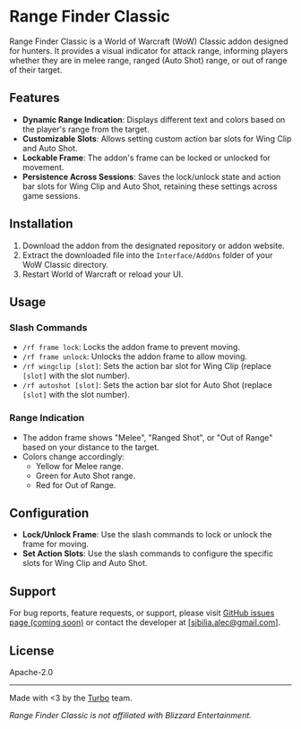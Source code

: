 # Range Finder Classic

Range Finder Classic is a World of Warcraft (WoW) Classic addon designed for hunters. It provides a visual indicator for attack range, informing players whether they are in melee range, ranged (Auto Shot) range, or out of range of their target.

## Features

- **Dynamic Range Indication**: Displays different text and colors based on the player's range from the target.
- **Customizable Slots**: Allows setting custom action bar slots for Wing Clip and Auto Shot.
- **Lockable Frame**: The addon's frame can be locked or unlocked for movement.
- **Persistence Across Sessions**: Saves the lock/unlock state and action bar slots for Wing Clip and Auto Shot, retaining these settings across game sessions.

## Installation

1. Download the addon from the designated repository or addon website.
2. Extract the downloaded file into the `Interface/AddOns` folder of your WoW Classic directory.
3. Restart World of Warcraft or reload your UI.

## Usage

### Slash Commands

- `/rf frame lock`: Locks the addon frame to prevent moving.
- `/rf frame unlock`: Unlocks the addon frame to allow moving.
- `/rf wingclip [slot]`: Sets the action bar slot for Wing Clip (replace `[slot]` with the slot number).
- `/rf autoshot [slot]`: Sets the action bar slot for Auto Shot (replace `[slot]` with the slot number).

### Range Indication

- The addon frame shows "Melee", "Ranged Shot", or "Out of Range" based on your distance to the target.
- Colors change accordingly:
  - Yellow for Melee range.
  - Green for Auto Shot range.
  - Red for Out of Range.

## Configuration

- **Lock/Unlock Frame**: Use the slash commands to lock or unlock the frame for moving.
- **Set Action Slots**: Use the slash commands to configure the specific slots for Wing Clip and Auto Shot.

## Support

For bug reports, feature requests, or support, please visit [GitHub issues page (coming soon)](#) or contact the developer at [sibilia.alec@gmail.com].

## License

Apache-2.0

---

Made with <3 by the [Turbo](https://goturbo.gg) team.

*Range Finder Classic is not affiliated with Blizzard Entertainment.*

